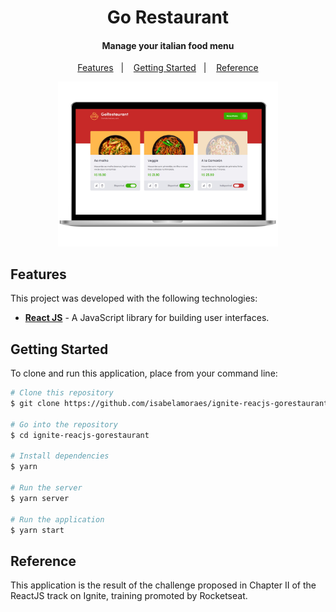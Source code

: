 <h1 align="center">
  Go Restaurant
</h1>

<h4 align="center">
  Manage your italian food menu
</h4>

<p align="center">
  <a href="#features">Features</a>&nbsp;&nbsp;&nbsp;|&nbsp;&nbsp;&nbsp;
  <a href="#getting-started">Getting Started</a>&nbsp;&nbsp;&nbsp;|&nbsp;&nbsp;&nbsp;
  <a href="#reference">Reference</a>
</p>

<p align="center">
  <img alt="Application Demo" src="https://github.com/isabelamoraes/ignite-reactjs-gorestaurant/blob/master/demo/web.jpg?raw=true" width="70%">
</p>

## Features

This project was developed with the following technologies:

- **[React JS](https://reactjs.org/)** - A JavaScript library for building user interfaces.

## Getting Started

To clone and run this application, place from your command line:

```bash
# Clone this repository
$ git clone https://github.com/isabelamoraes/ignite-reacjs-gorestaurant.git

# Go into the repository
$ cd ignite-reacjs-gorestaurant

# Install dependencies
$ yarn

# Run the server
$ yarn server

# Run the application
$ yarn start

```

## Reference

This application is the result of the challenge proposed in Chapter II of the ReactJS track on Ignite, training promoted by Rocketseat.
